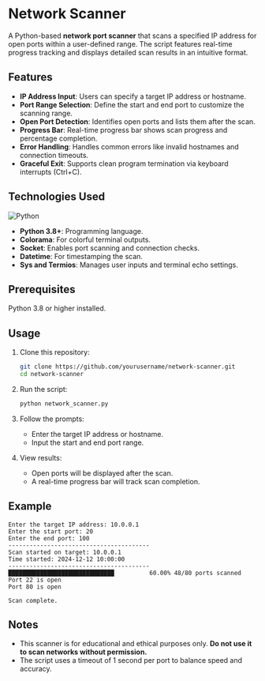 # Network Scanner

A Python-based **network port scanner** that scans a specified IP address for open ports within a user-defined range. The script features real-time progress tracking and displays detailed scan results in an intuitive format.

## Features

- **IP Address Input**: Users can specify a target IP address or hostname.
- **Port Range Selection**: Define the start and end port to customize the scanning range.
- **Open Port Detection**: Identifies open ports and lists them after the scan.
- **Progress Bar**: Real-time progress bar shows scan progress and percentage completion.
- **Error Handling**: Handles common errors like invalid hostnames and connection timeouts.
- **Graceful Exit**: Supports clean program termination via keyboard interrupts (Ctrl+C).

## Technologies Used

![Python](https://img.shields.io/badge/python-3.8+-blue?style=for-the-badge&logo=python&logoColor=white)

- **Python 3.8+**: Programming language.
- **Colorama**: For colorful terminal outputs.
- **Socket**: Enables port scanning and connection checks.
- **Datetime**: For timestamping the scan.
- **Sys and Termios**: Manages user inputs and terminal echo settings.

## Prerequisites

Python 3.8 or higher installed.

## Usage

1. Clone this repository:
   ```bash
   git clone https://github.com/yourusername/network-scanner.git
   cd network-scanner
   ```

2. Run the script:
   ```bash
   python network_scanner.py
   ```

3. Follow the prompts:
   - Enter the target IP address or hostname.
   - Input the start and end port range.

4. View results:
   - Open ports will be displayed after the scan.
   - A real-time progress bar will track scan completion.

## Example

```
Enter the target IP address: 10.0.0.1
Enter the start port: 20
Enter the end port: 100
----------------------------------------
Scan started on target: 10.0.0.1
Time started: 2024-12-12 10:00:00
----------------------------------------
██████████████████████████████          60.00% 48/80 ports scanned
Port 22 is open
Port 80 is open

Scan complete.
```

## Notes

- This scanner is for educational and ethical purposes only. **Do not use it to scan networks without permission.**
- The script uses a timeout of 1 second per port to balance speed and accuracy.
